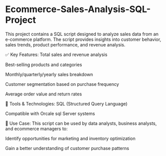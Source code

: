 # Ecommerce-Sales-Analysis-SQL-Project
This project contains a SQL script designed to analyze sales data from an e-commerce platform. The script provides insights into customer behavior, sales trends, product performance, and revenue analysis.

✅ Key Features:
Total sales and revenue analysis

Best-selling products and categories

Monthly/quarterly/yearly sales breakdown

Customer segmentation based on purchase frequency

Average order value and return rates

🧰 Tools & Technologies:
SQL (Structured Query Language)

Compatible with Orcale sql Server systems

📂 Use Case:
This script can be used by data analysts, business analysts, and ecommerce managers to:

Identify opportunities for marketing and inventory optimization

Gain a better understanding of customer purchase patterns
